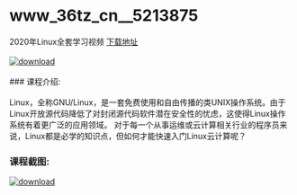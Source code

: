 # www_36tz_cn__5213875
2020年Linux全套学习视频
[下载地址](http://www.36tz.cn/article/5213875 "下载地址")
<br/></br>[![download](http://36tz.cn/muke_img/2020_06_1-71-300x196.png "下载地址")](http://www.36tz.cn/article/5213875 "下载地址")
<br/></br>### 课程介绍:<br/></br>Linux，全称GNU/Linux，是一套免费使用和自由传播的类UNIX操作系统。由于Linux开放源代码降低了对封闭源代码软件潜在安全性的忧虑，这使得Linux操作系统有着更广泛的应用领域。
对于每一个从事运维或云计算相关行业的程序员来说，Linux都是必学的知识点，但如何才能快速入门Linux云计算呢？

### 课程截图:
[![download](http://36tz.cn/muke_img/2020_06_2-78.png "下载地址")](http://www.36tz.cn/article/5213875 "下载地址")
